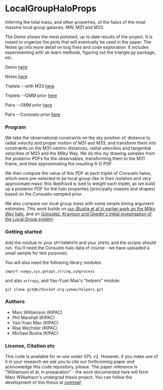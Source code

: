 LocalGroupHaloProps
===================

Inferring the total mass, and other properties, of the halos of the most massive local group galaxies, MW, M31 and M33.

The Demo shows the most polished, up to date results of the project. It is meant to organize the plots that will eventually be used in the paper. The Notes go into more detail on bug fixes and code exploration. It includes experimenting with sk-learn methods, figuring out the triangle.py package, etc.

Demo [here](http://nbviewer.ipython.org/github/drphilmarshall/LocalGroupHaloProps/blob/master/demo.ipynb)

Notes [here](http://nbviewer.ipython.org/github/drphilmarshall/LocalGroupHaloProps/blob/master/notes.ipynb)

Triplets --with M33 [here](http://nbviewer.ipython.org/github/drphilmarshall/LocalGroupHaloProps/blob/master/triplets.ipynb)

Triplets --GMM prior [here](http://nbviewer.ipython.org/github/drphilmarshall/LocalGroupHaloProps/blob/master/gmm_prior.ipynb)

Pairs --GMM prior [here](http://nbviewer.ipython.org/github/drphilmarshall/LocalGroupHaloProps/blob/master/gmm_pair_prior.ipynb)

Pairs --Consuelo prior [here](http://nbviewer.ipython.org/github/drphilmarshall/LocalGroupHaloProps/blob/master/pairs.ipynb)



### Program

We take the observational constraints on the sky position of, distance to, radial velocity and proper motion of M31 and M33, and transform them into constraints on the M31-centric distances, radial velocities and tangential velocities of M33 and the Milky Way. We do this my drawing samples from the posterior PDFs for the observables, transforming them to the M31 frame, and then approximating the resulting 6-D PDF.

We then compute the value of this PDF at each triplet of Consuelo halos, which were pre-selected to be local group-like in their isolation and very approximate mass: this likelihood is ised to weight each triplet, as we build up a posterior PDF for the halo properties (principally masses and shapes) based on the Consuelo-sampled prior.

We also compare our local group mass with some simple timing argument estimates. This work builds on [our (Busha et al's) earlier work on the Milky Way halo](http://adsabs.harvard.edu/abs/2011ApJ...743...40B), and on [Gonzalez,  Kravtsov and Gnedin's initial investigation of the Local Group system](http://adsabs.harvard.edu/abs/2014ApJ...793...91G).

### Getting started

Add the module to your `$PYTHONPATH` and your `$PATH`, and the scripts should run. You'll need the Consuelo halo data of course - we have uploaded a small sample for test purposes.

You will also need the following library modules:

    import numpy,sys,getopt,string,subprocess

and also `astropy`, and Yao-Yuan Mao's "helpers" module:

    git clone git@bitbucket.org:yymao/helpers.git


### Authors

* Marc Williamson (KIPAC)
* Phil Marshall (KIPAC)
* Yao-Yuan Mao (KIPAC)
* Risa Wechsler (KIPAC)
* Michael Busha (KIPAC)


### License, Citation etc

This code is available for re-use under GPL v2. However, if you make use of it in your research we ask you to cite our forthcoming paper and acknowledge this code repository, please. The paper reference is "Williamson et al, in preparation" - the work documented here will form Marc Williamson's undergrad thesis project. You can follow the development of this thesis at [overleaf](https://www.overleaf.com/read/pxsmhcmkwdmh).
